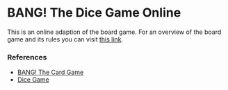 # BANG! The Dice Game Online
This is an online adaption of the board game. For an overview of the board game and its rules you can visit [this link](https://www.ultraboardgames.com/bang/dice-game-rules.php).

### References

- [BANG! The Card Game](https://github.com/dagothig/node-bang)
- [Dice Game](https://github.com/sabival89/dice-game)
